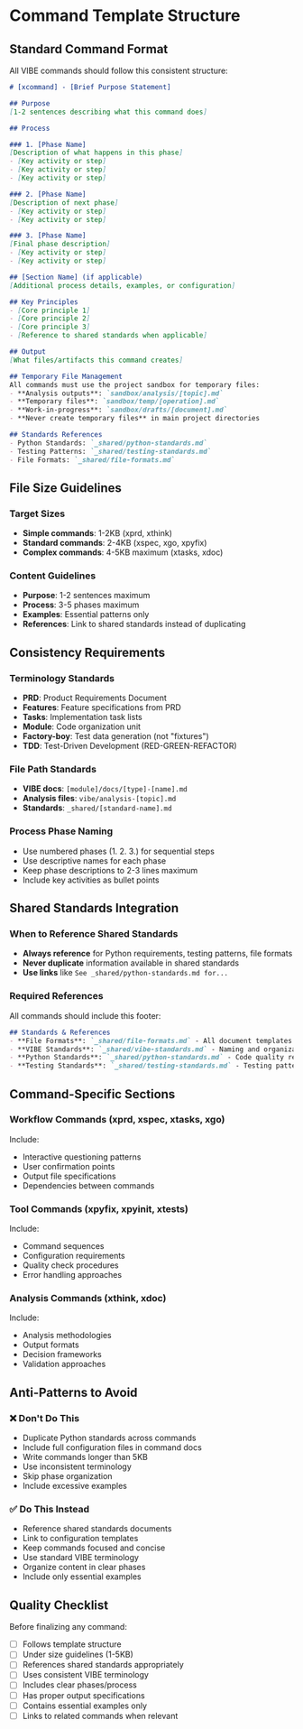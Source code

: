 # Command Template Structure

## Standard Command Format

All VIBE commands should follow this consistent structure:

```markdown
# [xcommand] - [Brief Purpose Statement]

## Purpose
[1-2 sentences describing what this command does]

## Process

### 1. [Phase Name]
[Description of what happens in this phase]
- [Key activity or step]
- [Key activity or step]
- [Key activity or step]

### 2. [Phase Name]  
[Description of next phase]
- [Key activity or step]
- [Key activity or step]

### 3. [Phase Name]
[Final phase description]
- [Key activity or step]
- [Key activity or step]

## [Section Name] (if applicable)
[Additional process details, examples, or configuration]

## Key Principles
- [Core principle 1]
- [Core principle 2] 
- [Core principle 3]
- [Reference to shared standards when applicable]

## Output
[What files/artifacts this command creates]

## Temporary File Management
All commands must use the project sandbox for temporary files:
- **Analysis outputs**: `sandbox/analysis/[topic].md` 
- **Temporary files**: `sandbox/temp/[operation].md`
- **Work-in-progress**: `sandbox/drafts/[document].md`
- **Never create temporary files** in main project directories

## Standards References
- Python Standards: `_shared/python-standards.md`
- Testing Patterns: `_shared/testing-standards.md`
- File Formats: `_shared/file-formats.md`
```

## File Size Guidelines

### Target Sizes
- **Simple commands**: 1-2KB (xprd, xthink)
- **Standard commands**: 2-4KB (xspec, xgo, xpyfix)
- **Complex commands**: 4-5KB maximum (xtasks, xdoc)

### Content Guidelines
- **Purpose**: 1-2 sentences maximum
- **Process**: 3-5 phases maximum
- **Examples**: Essential patterns only
- **References**: Link to shared standards instead of duplicating

## Consistency Requirements

### Terminology Standards
- **PRD**: Product Requirements Document
- **Features**: Feature specifications from PRD
- **Tasks**: Implementation task lists
- **Module**: Code organization unit
- **Factory-boy**: Test data generation (not "fixtures")
- **TDD**: Test-Driven Development (RED-GREEN-REFACTOR)

### File Path Standards
- **VIBE docs**: `[module]/docs/[type]-[name].md`
- **Analysis files**: `vibe/analysis-[topic].md`
- **Standards**: `_shared/[standard-name].md`

### Process Phase Naming
- Use numbered phases (1. 2. 3.) for sequential steps
- Use descriptive names for each phase
- Keep phase descriptions to 2-3 lines maximum
- Include key activities as bullet points

## Shared Standards Integration

### When to Reference Shared Standards
- **Always reference** for Python requirements, testing patterns, file formats
- **Never duplicate** information available in shared standards
- **Use links** like `See _shared/python-standards.md for...`

### Required References
All commands should include this footer:
```markdown
## Standards & References
- **File Formats**: `_shared/file-formats.md` - All document templates
- **VIBE Standards**: `_shared/vibe-standards.md` - Naming and organization
- **Python Standards**: `_shared/python-standards.md` - Code quality requirements
- **Testing Standards**: `_shared/testing-standards.md` - Testing patterns and TDD
```

## Command-Specific Sections

### Workflow Commands (xprd, xspec, xtasks, xgo)
Include:
- Interactive questioning patterns
- User confirmation points
- Output file specifications
- Dependencies between commands

### Tool Commands (xpyfix, xpyinit, xtests)
Include:
- Command sequences
- Configuration requirements
- Quality check procedures
- Error handling approaches

### Analysis Commands (xthink, xdoc)
Include:
- Analysis methodologies
- Output formats
- Decision frameworks
- Validation approaches

## Anti-Patterns to Avoid

### ❌ Don't Do This
- Duplicate Python standards across commands
- Include full configuration files in command docs
- Write commands longer than 5KB
- Use inconsistent terminology
- Skip phase organization
- Include excessive examples

### ✅ Do This Instead
- Reference shared standards documents
- Link to configuration templates
- Keep commands focused and concise
- Use standard VIBE terminology
- Organize content in clear phases
- Include only essential examples

## Quality Checklist

Before finalizing any command:
- [ ] Follows template structure
- [ ] Under size guidelines (1-5KB)
- [ ] References shared standards appropriately
- [ ] Uses consistent VIBE terminology
- [ ] Includes clear phases/process
- [ ] Has proper output specifications
- [ ] Contains essential examples only
- [ ] Links to related commands when relevant